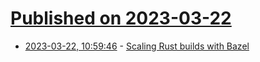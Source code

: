 # [Published on 2023-03-22](index.md)

* [2023-03-22, 10:59:46](https://lobste.rs/s/lpqn15/scaling_rust_builds_with_bazel) - [Scaling Rust builds with Bazel](https://mmapped.blog/posts/17-scaling-rust-builds-with-bazel.html)
